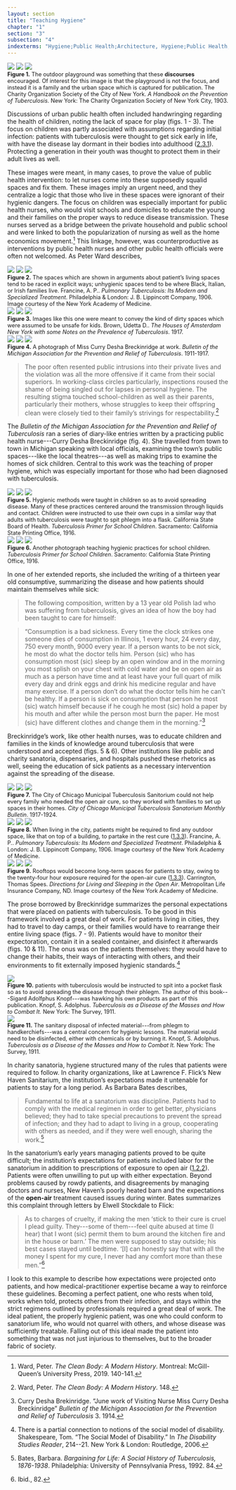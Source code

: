 ```yaml
---
layout: section
title: "Teaching Hygiene"
chapter: "1"
section: "3"
subsection: "4"
indexterms: "Hygiene;Public Health;Architecture, Hygiene;Public Health, Nurses;Public Health, Education;Breckinridge, Curry Desha;Cure, Open-Air;Cure, Working"
---
```


<div class="card float-right half-width-image"><img id="CharityOrganiza_AHandbookonthePreventiono_1903_341" class="opaque" src="{{ site.baseurl }}/assets/img/CharityOrganiza_AHandbookonthePreventiono_1903_341_full.jpg">

<img id="CharityOrganiza_AHandbookonthePreventiono_1903_341" class="transparent" src="{{ site.baseurl }}/assets/img/CharityOrganiza_AHandbookonthePreventiono_1903_341.jpg">

<img id="CharityOrganiza_AHandbookonthePreventiono_1903_341" class="partially-opaque" src="{{ site.baseurl }}/assets/img/CharityOrganiza_AHandbookonthePreventiono_1903_341_partial.jpg">

<div class="caption-font" style="font-size:.9em"><b>Figure 1.</b> The outdoor playground was something that these <span data-tooltip aria-haspopup="true" class="has-tip" data-disable-hover="false" tabindex="1" data-title="Discourse refers to a scholarly conversation which occurs in a field of knowledge production. I use it in a Foucauldian sense, to convey the agreed upon modes and objects of discussion which are taken for granted in a community or scholarly field."><b>discourses</b></span> encouraged. Of interest for this image is that the playground is not the focus, and instead it is a family and the urban space which is captured for publication. The Charity Organization Society of the City of New York. <i>A Handbook on the Prevention of Tuberculosis</i>. New York: The Charity Organization Society of New York City, 1903.</div></div>

Discussions of urban public health often included handwringing regarding the health of children, noting the lack of space for play (figs. 1 - 3). The focus on children was partly associated with assumptions regarding initial infection: patients with tuberculosis were thought to get sick early in life, with have the disease lay dormant in their bodies into adulthood (<a href="{{ site.baseurl }}/narrative/2_3_1">2.3.1</a>). Protecting a generation in their youth was thought to protect them in their adult lives as well. 

These images were meant, in many cases, to prove the value of public health intervention: to let nurses come into these supposedly squalid spaces and fix them. These images imply an urgent need, and they centralize a logic that those who live in these spaces were ignorant of their hygienic dangers.	The focus on children was especially important for  public health nurses, who would visit schools and domiciles to educate the young and their families on the proper ways to reduce disease transmission. These nurses served as a bridge between the private household and public school and were linked to both the popularization of nursing as well as the home economics movement.[^fn1] This linkage, however, was counterproductive as interventions by public health nurses and other public health officials were often not welcomed. As Peter Ward describes,

<img id="Francine_1907_0005" class="opaque image-large" src="{{ site.baseurl }}/assets/img/Francine_1907_0005_full.jpg">

<img id="Francine_1907_0005" class="transparent image-large" src="{{ site.baseurl }}/assets/img/Francine_1907_0005.jpg">

<img id="Francine_1907_0005" class="partially-opaque image-large" src="{{ site.baseurl }}/assets/img/Francine_1907_0005_partial.jpg">

<div class="caption-font" style="font-size:.9em"><b>Figure 2.</b> The spaces which are shown in arguments about patient’s living spaces tend to be raced in explicit ways; unhygienic spaces tend to be where Black, Italian, or Irish families live. Francine, A. P.. <i>Pulmonary Tuberculosis: Its Modern and Specialized Treatment</i>. Philadelphia & London: J. B. Lippincott Company, 1906. Image courtesy of the New York Academy of Medicine.</div>

<img id="Brown_TheHousesofAmsterdamNewYo_1917_13" class="opaque image-large" src="{{ site.baseurl }}/assets/img/Brown_TheHousesofAmsterdamNewYo_1917_13_full.jpg">

<img id="Brown_TheHousesofAmsterdamNewYo_1917_13" class="transparent image-large" src="{{ site.baseurl }}/assets/img/Brown_TheHousesofAmsterdamNewYo_1917_13.jpg">

<img id="Brown_TheHousesofAmsterdamNewYo_1917_13" class="partially-opaque image-large" src="{{ site.baseurl }}/assets/img/Brown_TheHousesofAmsterdamNewYo_1917_13_partial.jpg">

<div class="caption-font" style="font-size:.9em"><b>Figure 3.</b> Images like this one were meant to convey the kind of dirty spaces which were assumed to be unsafe for kids. Brown, Udetta D.. <i>The Houses of Amsterdam New York with some Notes on the Prevalence of Tuberculosis</i>. 1917.</div>

<div class="card float-right half-width-image"><img id="BulletinoftheMichiganAsso1-6_1911-1917_446" class="opaque" src="{{ site.baseurl }}/assets/img/BulletinoftheMichiganAsso1-6_1911-1917_446_full.jpg">

<img id="BulletinoftheMichiganAsso1-6_1911-1917_446" class="transparent" src="{{ site.baseurl }}/assets/img/BulletinoftheMichiganAsso1-6_1911-1917_446.jpg">

<img id="BulletinoftheMichiganAsso1-6_1911-1917_446" class="partially-opaque" src="{{ site.baseurl }}/assets/img/BulletinoftheMichiganAsso1-6_1911-1917_446_partial.jpg">

<div class="caption-font" style="font-size:.9em"><b>Figure 4.</b> A photograph of Miss Curry Desha Breckinridge at work. <i>Bulletin of the Michigan Association for the Prevention and Relief of Tuberculosis</i>. 1911-1917.</div></div>

>The poor often resented public intrusions into their private lives and the violation was all the more offensive if it came from their social superiors. In working-class circles particularly, inspections roused the shame of being singled out for lapses in personal hygiene. The resulting stigma touched school-children as well as their parents, particularly their mothers, whose struggles to keep their offspring clean were closely tied to their family’s strivings for respectability.[^fn2]

The <i>Bulletin of the Michigan Association for the Prevention and Relief of Tuberculosis</i> ran a series of diary-like entries written by a practicing public health nurse---Curry Desha Breckinridge (fig. 4). She travelled from town to town in Michigan speaking with local officials, examining the town’s public spaces---like the local theatres---as well as making trips to examine the homes of sick children. Central to this work was the teaching of proper hygiene, which was especially important for those who had been diagnosed with tuberculosis.

<div class="card-container-horizontal"><div class="card-container-horizontal-content"><img id="CaliforniaState_TuberculosisPrimerforScho_1916_31" class="opaque image-medium image-center" src="{{ site.baseurl }}/assets/img/CaliforniaState_TuberculosisPrimerforScho_1916_31_full.jpg">

<img id="CaliforniaState_TuberculosisPrimerforScho_1916_31" class="transparent image-medium image-center" src="{{ site.baseurl }}/assets/img/CaliforniaState_TuberculosisPrimerforScho_1916_31.jpg">

<img id="CaliforniaState_TuberculosisPrimerforScho_1916_31" class="partially-opaque image-medium image-center" src="{{ site.baseurl }}/assets/img/CaliforniaState_TuberculosisPrimerforScho_1916_31_partial.jpg">

<div class="caption-font" style="font-size:.9em"><b>Figure 5.</b> Hygienic methods were taught in children so as to avoid spreading disease. Many of these practices centered around the transmission through liquids and contact. Children were instructed to use their own cups in a similar way that adults with tuberculosis were taught to spit phlegm into a flask. California State Board of Health. <i>Tuberculosis Primer for School Children</i>. Sacramento: California State Printing Office, 1916.</div></div>

<div class="card-container-horizontal-content"><img id="CaliforniaState_TuberculosisPrimerforScho_1916_32" class="opaque image-medium image-center" src="{{ site.baseurl }}/assets/img/CaliforniaState_TuberculosisPrimerforScho_1916_32_full.jpg">

<img id="CaliforniaState_TuberculosisPrimerforScho_1916_32" class="transparent image-medium image-center" src="{{ site.baseurl }}/assets/img/CaliforniaState_TuberculosisPrimerforScho_1916_32.jpg">

<img id="CaliforniaState_TuberculosisPrimerforScho_1916_32" class="partially-opaque image-medium image-center" src="{{ site.baseurl }}/assets/img/CaliforniaState_TuberculosisPrimerforScho_1916_32_partial.jpg">

<div class="caption-font" style="font-size:.9em"><b>Figure 6.</b> Another photograph teaching hygienic practices for school children. <i>Tuberculosis Primer for School Children</i>. Sacramento: California State Printing Office, 1916.</div></div></div>

In one of her extended reports, she included the writing of a thirteen year old consumptive, summarizing the disease and how patients should maintain themselves while sick:

>The following composition, written by a <span class="partial-lines"><span class="opaque-lines">13 year old Polish lad who was suffering from tuberculosis,</span></span> gives an idea of how <span class="partial-lines"><span class="opaque-lines">the boy</span></span> had been taught to care <span class="partial-lines"><span class="opaque-lines">for himself</span></span>:

>“Consumption is a bad sickness. Every time the clock strikes one someone dies of consumption in Illinois, 1 every hour, 24 every day, 750 every month, 9000 every year. If a person wants to be not sick, he most do what the doctor tells him. Person (sic) who has consumption most (sic) sleep by an open window and in the morning you most splish on your chest with cold water and be on open air as much as a person have time and at least have your full quart of milk every day and drink eggs and drink his medicine regular and have many exercise. If a person don’t do what the doctor tells him he can't be healthy. If a person is sick on consumption that person he most (sic) watch himself because if he cough he most (sic) hold a paper by his mouth and after while the person most burn the paper. He most (sic) have different clothes and change them in the morning.”[^fn3]

Breckinridge’s work, like other health nurses, was to educate children and families in the kinds of knowledge around tuberculosis that were understood and accepted (figs. 5 & 6). Other institutions like public and charity sanatoria, dispensaries, and hospitals pushed these rhetorics as well, seeing the education of sick patients as a necessary intervention against the spreading of the disease.

<div class="card-container-horizontal"><div class="card-container-horizontal-content"><img id="CityofChicagoMunicipalTub1-4_1917-1924_44" class="opaque" src="{{ site.baseurl }}/assets/img/CityofChicagoMunicipalTub1-4_1917-1924_44_full.jpg">

<img id="CityofChicagoMunicipalTub1-4_1917-1924_44" class="transparent" src="{{ site.baseurl }}/assets/img/CityofChicagoMunicipalTub1-4_1917-1924_44.jpg">

<img id="CityofChicagoMunicipalTub1-4_1917-1924_44" class="partially-opaque" src="{{ site.baseurl }}/assets/img/CityofChicagoMunicipalTub1-4_1917-1924_44_partial.jpg">

<div class="caption-font" style="font-size:.9em"><b>Figure 7.</b> The City of Chicago Municipal Tuberculosis Sanitorium could not help every family who needed the open air cure, so they worked with families to set up spaces in their homes.  <i>City of Chicago Municipal Tuberculosis Sanatorium Monthly Bulletin</i>. 1917-1924.</div></div>

<div class="card-container-horizontal-content"><img id="Carrington_OpenAir_BerthaJohnsonColl_Folder28_0001b" class="opaque" src="{{ site.baseurl }}/assets/img/Carrington_OpenAir_BerthaJohnsonColl_Folder28_0001b_full.jpg">

<img id="Carrington_OpenAir_BerthaJohnsonColl_Folder28_0001b" class="transparent" src="{{ site.baseurl }}/assets/img/Carrington_OpenAir_BerthaJohnsonColl_Folder28_0001b.jpg">

<img id="Carrington_OpenAir_BerthaJohnsonColl_Folder28_0001b" class="partially-opaque" src="{{ site.baseurl }}/assets/img/Carrington_OpenAir_BerthaJohnsonColl_Folder28_0001b_partial.jpg">

<div class="caption-font" style="font-size:.9em"><b>Figure 8.</b> When living in the city, patients might be required to find any outdoor space, like that on top of a building, to partake in the rest cure (<a href="{{ site.baseurl }}/narrative/1_3_3">1.3.3</a>). Francine, A. P.. <i>Pulmonary Tuberculosis: Its Modern and Specialized Treatment</i>. Philadelphia & London: J. B. Lippincott Company, 1906. Image courtesy of the New York Academy of Medicine.</div></div>

<div class="card-container-horizontal-content"><img id="Carrington_OpenAir_BerthaJohnsonColl_Folder28_0001" class="opaque" src="{{ site.baseurl }}/assets/img/Carrington_OpenAir_BerthaJohnsonColl_Folder28_0001_full.jpg">

<img id="Carrington_OpenAir_BerthaJohnsonColl_Folder28_0001" class="transparent" src="{{ site.baseurl }}/assets/img/Carrington_OpenAir_BerthaJohnsonColl_Folder28_0001.jpg">

<img id="Carrington_OpenAir_BerthaJohnsonColl_Folder28_0001" class="partially-opaque" src="{{ site.baseurl }}/assets/img/Carrington_OpenAir_BerthaJohnsonColl_Folder28_0001_partial.jpg">

<div class="caption-font" style="font-size:.9em"><b>Figure 9.</b> Rooftops would become long-term spaces for patients to stay, owing to the twenty-four hour exposure required for the open-air cure (<a href="{{ site.baseurl }}/narrative/1_3_3">1.3.3</a>). Carrington, Thomas Spees. <i>Directions for Living and Sleeping in the Open Air</i>. Metropolitan Life Insurance Company, ND. Image courtesy of the New York Academy of Medicine.</div></div></div>

The prose borrowed by Breckinridge summarizes the personal expectations that were placed on patients with tuberculosis. To be good in this framework involved a great deal of work. For patients living in cities, they had to travel to day camps, or their families would have to rearrange their entire living space (figs. 7 - 9). Patients would have to monitor their expectoration, contain it in a sealed container, and disinfect it afterwards (figs. 10 & 11). The onus was on the patients themselves: they would have to change their habits, their ways of interacting with others, and their environments to fit externally imposed hygienic standards.[^fn4]

<div class="card float-right half-width-image"><img id="Knopf_TuberculosisasDiseaseoft_1911_33" class="image-small image-center" src="{{ site.baseurl }}/assets/img/Knopf_TuberculosisasDiseaseoft_1911_33.jpg">

<div class="caption-font" style="font-size:.9em"><b>Figure 10.</b> patients with tuberculosis would be instructed to spit into a pocket flask so as to avoid spreading the disease through their phlegm. The author of this book---Sigard Adolfphus Knopf---was hawking his own products as part of this publication. Knopf, S. Adolphus. <i>Tuberculosis as a Disease of the Masses and How to Combat It.</i> New York: The Survey, 1911.</div>

<img id="Knopf_TuberculosisasDiseaseoft_1911_32" class="image-small image-center" src="{{ site.baseurl }}/assets/img/Knopf_TuberculosisasDiseaseoft_1911_32.jpg">

<div class="caption-font" style="font-size:.9em"><b>Figure 11.</b> The sanitary disposal of infected material---from phlegm to handkerchiefs---was a central concern for hygienic lessons. The material would need to be disinfected, either with chemicals or by burning it. Knopf, S. Adolphus. <i>Tuberculosis as a Disease of the Masses and How to Combat It.</i> New York: The Survey, 1911.</div></div>

In charity sanatoria, hygiene structured many of the rules that patients were required to follow. In charity organizations, like at Lawrence F. Flick’s New Haven Sanitarium, the institution’s expectations made it untenable for patients to stay for a long period. As Barbara Bates describes,

>Fundamental to life at a sanatorium was discipline. Patients had to comply with the medical regimen in order to get better, physicians believed; they had to take special precautions to prevent the spread of infection; and they had to adapt to living in a group, cooperating with others as needed, and if they were well enough, sharing the work.[^fn5]

In the sanatorium’s early years managing patients proved to be quite difficult; the institution’s expectations for patients included labor for the sanatorium in addition to prescriptions of exposure to open air (<a href="{{ site.baseurl }}/narrative/1_2_2">1.2.2</a>). Patients were often unwilling to put up with either expectation. Beyond problems caused by rowdy patients, and disagreements by managing doctors and nurses, New Haven’s poorly heated barn and the expectations of the <span data-tooltip aria-haspopup="true" class="has-tip" data-disable-hover="false" tabindex="1" data-title="The open air approach to treating tuberculosis focused on the constant flow of fresh air. It was often paired with the rest cure."><b>open-air</b></span> treatment caused issues during winter. Bates summarizes this complaint through letters by Elwell Stockdale to Flick: 

>As to charges of cruelty, if making the men ‘stick to their cure is cruel I plead guilty. They---some of them---feel quite abused at time (I hear) that I wont (sic) permit them to bum around the kitchen fire and in the house or barn.’ The men were supposed to stay outside; his best cases stayed until bedtime. ‘[I] can honestly say that with all the money I spent for my cure, I never had any comfort more than these men.”[^fn6]

I look to this example to describe how expectations were projected onto patients, and how medical-practitioner expertise became a way to reinforce these guidelines. Becoming a perfect patient, one who rests when told, works when told, protects others from their infection, and stays within the strict regimens outlined by professionals required a great deal of work. The ideal patient, the properly hygienic patient, was one who could conform to sanatorium life, who would not quarrel with others, and whose disease was sufficiently treatable. Falling out of this ideal made the patient into something that was not just injurious to themselves, but to the broader fabric of society.

<div class="style-divider">
 	<div class="line"></div>
</div>

[^fn1]: Ward, Peter. <i>The Clean Body: A Modern History</i>. Montreal: McGill-Queen’s University Press, 2019. 140-141.

[^fn2]: Ward, Peter. <i>The Clean Body: A Modern History</i>. 148.

[^fn3]: Curry Desha Brekinridge. “June work of Visiting Nurse Miss Curry Desha Breckinridge” <i>Bulletin of the Michigan Association for the Prevention and Relief of Tuberculosis</i> 3. 1914.

[^fn4]: There is a partial connection to notions of the social model of disability. Shakespeare, Tom. “The Social Model of Disability.” In <i>The Disability Studies Reader</i>, 214--21. New York & London: Routledge, 2006.

[^fn5]: Bates, Barbara. <i>Bargaining for Life: A Social History of Tuberculosis, 1876-1938</i>. Philadelphia: University of Pennsylvania Press, 1992. 84.

[^fn6]: Ibid., 82.
